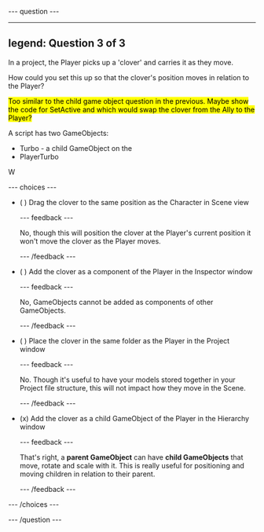 
--- question ---

---
legend: Question 3 of 3
---

In a project, the Player picks up a 'clover' and carries it as they move. 

How could you set this up so that the clover's position moves in relation to the Player? 

<mark>Too similar to the child game object question in the previous. Maybe show the code for SetActive and which would swap the clover from the Ally to the Player?</mark>

A script has two GameObjects:
+ Turbo - a child GameObject on the 
+ PlayerTurbo

W

--- choices ---

- ( ) Drag the clover to the same position as the Character in Scene view

  --- feedback ---

  No, though this will position the clover at the Player's current position it won't move the clover as the Player moves. 

  --- /feedback ---

- ( ) Add the clover as a component of the Player in the Inspector window

  --- feedback ---

  No, GameObjects cannot be added as components of other GameObjects.  

  --- /feedback ---

- ( ) Place the clover in the same folder as the Player in the Project window

  --- feedback ---

  No. Though it's useful to have your models stored together in your Project file structure, this will not impact how they move in the Scene. 

  --- /feedback ---

- (x) Add the clover as a child GameObject of the Player in the Hierarchy window

  --- feedback ---

  That's right, a **parent GameObject** can have **child GameObjects** that move, rotate and scale with it. This is really useful for positioning and moving children in relation to their parent.

  --- /feedback ---

--- /choices ---

--- /question ---
